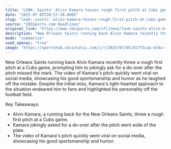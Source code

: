 ```yaml
---
title: "LOOK: Saints' Alvin Kamara tosses rough first pitch at Cubs game, asks for do-over"
date: "2025-07-05T20:17:38.000Z"
slug: "look:-saints'-alvin-kamara-tosses-rough-first-pitch-at-cubs-game-asks-for-do-over"
source: "CBSSports.com Headlines"
original_link: "https://www.cbssports.com/nfl/news/look-saints-alvin-kamara-tosses-rough-first-pitch-at-cubs-game-asks-for-do-over/"
description: "New Orleans Saints running back Alvin Kamara recently threw a rough first pitch at a Cubs game, prompting him to jokingly ask for a do-over after the pitch missed the mark. The video of Kamara's pitch quickly went viral on social media, showcasing his good sportsmanship and humor as he laughed off the mistake. Despite the initial miss, Kamara's light-hearted approach to the situation endeared him to fans and highlighted his personality off the football field."
mode: "summarize"
used_openai: "true"
image: "https://sportshub.cbsistatic.com/i/r/2025/07/05/417f3caa-434a-4fef-aaea-2785ab7133bb/thumbnail/1200x675/9f0ccf2e3a9be8c6f2effc0142fde09f/kamara.jpg"
---
```


New Orleans Saints running back Alvin Kamara recently threw a rough first pitch at a Cubs game, prompting him to jokingly ask for a do-over after the pitch missed the mark. The video of Kamara's pitch quickly went viral on social media, showcasing his good sportsmanship and humor as he laughed off the mistake. Despite the initial miss, Kamara's light-hearted approach to the situation endeared him to fans and highlighted his personality off the football field.

Key Takeaways:
- Alvin Kamara, a running back for the New Orleans Saints, threw a rough first pitch at a Cubs game.
- Kamara jokingly asked for a do-over after the pitch went wide of the plate.
- The video of Kamara's pitch quickly went viral on social media, showcasing his good sportsmanship and humor.